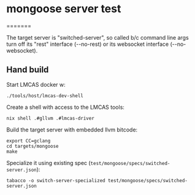# mongoose server test
=======

The target server is "switched-server", so called b/c command line args
turn off its "rest" interface (--no-rest) or its websocket interface
(--no-websocket).

## Hand build

Start LMCAS docker w:
```
./tools/host/lmcas-dev-shell
```

Create a shell with access to the LMCAS tools:
```
nix shell .#gllvm .#lmcas-driver
```

Build the target server with embedded llvm bitcode:
```
export CC=gclang
cd targets/mongoose
make
```

Specialize it using existing spec (`test/mongoose/specs/switched-server.json`):
```
tabacco -o switch-server-specialized test/mongoose/specs/switched-server.json
```
